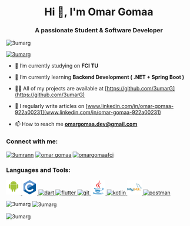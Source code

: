 <h1 align="center">Hi 👋, I'm Omar Gomaa</h1>
<h3 align="center">A passionate Student & Software Developer</h3>

<p align="left"> <img src="https://komarev.com/ghpvc/?username=3umarg&label=Profile%20views&color=0e75b6&style=flat" alt="3umarg" /> </p>

<p align="left"> <a href="https://github.com/ryo-ma/github-profile-trophy"><img src="https://github-profile-trophy.vercel.app/?username=3umarg" alt="3umarg" /></a> </p>


- 🔭 I’m currently studying on **FCI TU**

- 🌱 I’m currently learning **Backend Development ( .NET + Spring Boot )**

- 👨‍💻 All of my projects are available at [https://github.com/3umarG](https://github.com/3umarG)

- 📝 I regularly write articles on [www.linkedin.com/in/omar-gomaa-922a00231](www.linkedin.com/in/omar-gomaa-922a00231)

- 📫 How to reach me **omargomaa.dev@gmail.com**

<h3 align="left">Connect with me:</h3>
<p align="left">
<a href="https://twitter.com/3umrann" target="blank"><img align="center" src="https://raw.githubusercontent.com/rahuldkjain/github-profile-readme-generator/master/src/images/icons/Social/twitter.svg" alt="3umrann" height="30" width="40" /></a>
<a href="https://linkedin.com/in/omar gomaa" target="blank"><img align="center" src="https://raw.githubusercontent.com/rahuldkjain/github-profile-readme-generator/master/src/images/icons/Social/linked-in-alt.svg" alt="omar gomaa" height="30" width="40" /></a>
<a href="https://www.leetcode.com/omargomaafci" target="blank"><img align="center" src="https://raw.githubusercontent.com/rahuldkjain/github-profile-readme-generator/master/src/images/icons/Social/leet-code.svg" alt="omargomaafci" height="30" width="40" /></a>
</p>

<h3 align="left">Languages and Tools:</h3>
<p align="left"> <a href="https://developer.android.com" target="_blank" rel="noreferrer"> <img src="https://raw.githubusercontent.com/devicons/devicon/master/icons/android/android-original-wordmark.svg" alt="android" width="40" height="40"/> </a> <a href="https://www.cprogramming.com/" target="_blank" rel="noreferrer"> <img src="https://raw.githubusercontent.com/devicons/devicon/master/icons/c/c-original.svg" alt="c" width="40" height="40"/> </a> <a href="https://dart.dev" target="_blank" rel="noreferrer"> <img src="https://www.vectorlogo.zone/logos/dartlang/dartlang-icon.svg" alt="dart" width="40" height="40"/> </a> <a href="https://flutter.dev" target="_blank" rel="noreferrer"> <img src="https://www.vectorlogo.zone/logos/flutterio/flutterio-icon.svg" alt="flutter" width="40" height="40"/> </a> <a href="https://git-scm.com/" target="_blank" rel="noreferrer"> <img src="https://www.vectorlogo.zone/logos/git-scm/git-scm-icon.svg" alt="git" width="40" height="40"/> </a> <a href="https://www.java.com" target="_blank" rel="noreferrer"> <img src="https://raw.githubusercontent.com/devicons/devicon/master/icons/java/java-original.svg" alt="java" width="40" height="40"/> </a> <a href="https://kotlinlang.org" target="_blank" rel="noreferrer"> <img src="https://www.vectorlogo.zone/logos/kotlinlang/kotlinlang-icon.svg" alt="kotlin" width="40" height="40"/> </a> <a href="https://www.mysql.com/" target="_blank" rel="noreferrer"> <img src="https://raw.githubusercontent.com/devicons/devicon/master/icons/mysql/mysql-original-wordmark.svg" alt="mysql" width="40" height="40"/> </a> <a href="https://postman.com" target="_blank" rel="noreferrer"> <img src="https://www.vectorlogo.zone/logos/getpostman/getpostman-icon.svg" alt="postman" width="40" height="40"/> </a> </p>

<p><img align="left" src="https://github-readme-stats.vercel.app/api/top-langs?username=3umarg&show_icons=true&theme=dracula&locale=en&layout=compact" alt="3umarg" /></p>

<p>&nbsp;<img align="center" src="https://github-readme-stats.vercel.app/api?username=3umarg&show_icons=true&locale=en" alt="3umarg" /></p>

<p><img align="center" src="https://github-readme-streak-stats.herokuapp.com/?user=3umarg&" alt="3umarg" /></p>
